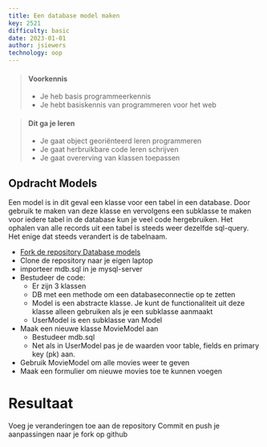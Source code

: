 ```yaml
---
title: Een database model maken
key: 2521
difficulty: basic
date: 2023-01-01
author: jsiewers
technology: oop
---
```



> #### Voorkennis
> * Je heb basis programmeerkennis
> * Je hebt basiskennis van programmeren voor het web

> #### Dit ga je leren
> * Je gaat object georiënteerd leren programmeren
> * Je gaat herbruikbare code leren schrijven
> * Je gaat overerving van klassen toepassen

## Opdracht Models
Een model is in dit geval een klasse voor een tabel in een database. Door gebruik te maken van deze klasse en vervolgens een subklasse te maken voor iedere tabel in de database kun je veel code hergebruiken.
Het ophalen van alle records uit een tabel is steeds weer dezelfde sql-query. Het enige dat steeds verandert is de tabelnaam. 
* [Fork de repository Database models](https://github.com/DeltionICT/databasemodel/fork) 
* Clone de repository naar je eigen laptop
* importeer mdb.sql in je mysql-server
* Bestudeer de code:
  * Er zijn 3 klassen
  * DB met een methode om een databaseconnectie op te zetten
  * Model is een abstracte klasse. Je kunt de functionaliteit uit deze klasse alleen gebruiken als je een subklasse aanmaakt
  * UserModel is een subklasse van Model
* Maak een nieuwe klasse MovieModel aan
  * Bestudeer mdb.sql
  * Net als in UserModel pas je de waarden voor table, fields en primary key (pk) aan.
* Gebruik MovieModel om alle movies weer te geven
* Maak een formulier om nieuwe movies toe te kunnen voegen

# Resultaat
Voeg je veranderingen toe aan de repository
Commit en push je aanpassingen naar je fork op github

